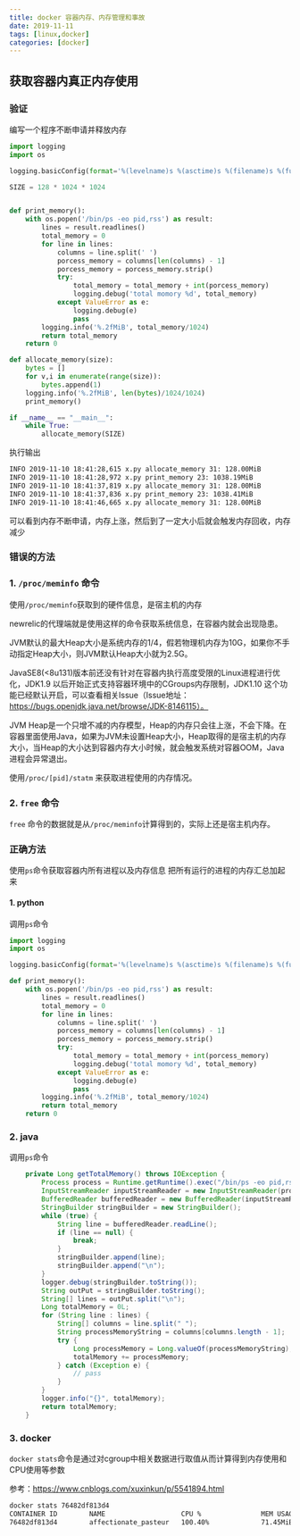 ```yaml
---
title: docker 容器内存、内存管理和事故
date: 2019-11-11
tags: [linux,docker]
categories: [docker]
---
```


## 获取容器内真正内存使用

### 验证
编写一个程序不断申请并释放内存
```python
import logging
import os

logging.basicConfig(format='%(levelname)s %(asctime)s %(filename)s %(funcName)s %(lineno)s: %(message)s', level=logging.INFO)

SIZE = 128 * 1024 * 1024


def print_memory():
    with os.popen('/bin/ps -eo pid,rss') as result:
        lines = result.readlines()
        total_memory = 0
        for line in lines:
            columns = line.split(' ')
            porcess_memory = columns[len(columns) - 1]
            porcess_memory = porcess_memory.strip()
            try:
                total_memory = total_memory + int(porcess_memory)
                logging.debug('total momory %d', total_memory)
            except ValueError as e:
                logging.debug(e)
                pass
        logging.info('%.2fMiB', total_memory/1024)
        return total_memory
    return 0

def allocate_memory(size):
    bytes = []
    for v,i in enumerate(range(size)):
        bytes.append(1)
    logging.info('%.2fMiB', len(bytes)/1024/1024)
    print_memory()

if __name__ == "__main__":
    while True:
        allocate_memory(SIZE)
```
执行输出
```bash
INFO 2019-11-10 18:41:28,615 x.py allocate_memory 31: 128.00MiB
INFO 2019-11-10 18:41:28,972 x.py print_memory 23: 1038.19MiB
INFO 2019-11-10 18:41:37,819 x.py allocate_memory 31: 128.00MiB
INFO 2019-11-10 18:41:37,836 x.py print_memory 23: 1038.41MiB
INFO 2019-11-10 18:41:46,665 x.py allocate_memory 31: 128.00MiB
```
可以看到内存不断申请，内存上涨，然后到了一定大小后就会触发内存回收，内存减少

### 错误的方法

### 1. `/proc/meminfo` 命令
使用`/proc/meminfo`获取到的硬件信息，是宿主机的内存

newrelic的代理端就是使用这样的命令获取系统信息，在容器内就会出现隐患。

JVM默认的最大Heap大小是系统内存的1/4，假若物理机内存为10G，如果你不手动指定Heap大小，则JVM默认Heap大小就为2.5G。

JavaSE8(<8u131)版本前还没有针对在容器内执行高度受限的Linux进程进行优化，JDK1.9 以后开始正式支持容器环境中的CGroups内存限制，JDK1.10 这个功能已经默认开启，可以查看相关Issue（Issue地址：https://bugs.openjdk.java.net/browse/JDK-8146115）。

JVM Heap是一个只增不减的内存模型，Heap的内存只会往上涨，不会下降。在容器里面使用Java，如果为JVM未设置Heap大小，Heap取得的是宿主机的内存大小，当Heap的大小达到容器内存大小时候，就会触发系统对容器OOM，Java进程会异常退出。

使用`/proc/[pid]/statm` 来获取进程使用的内存情况。

### 2. `free` 命令
`free` 命令的数据就是从`/proc/meminfo`计算得到的，实际上还是宿主机内存。

### 正确方法
使用`ps`命令获取容器内所有进程以及内存信息
把所有运行的进程的内存汇总加起来
#### 1. python
调用`ps`命令
```python
import logging
import os

logging.basicConfig(format='%(levelname)s %(asctime)s %(filename)s %(funcName)s %(lineno)s: %(message)s', level=logging.INFO)

def print_memory():
    with os.popen('/bin/ps -eo pid,rss') as result:
        lines = result.readlines()
        total_memory = 0
        for line in lines:
            columns = line.split(' ')
            porcess_memory = columns[len(columns) - 1]
            porcess_memory = porcess_memory.strip()
            try:
                total_memory = total_memory + int(porcess_memory)
                logging.debug('total momory %d', total_memory)
            except ValueError as e:
                logging.debug(e)
                pass
        logging.info('%.2fMiB', total_memory/1024)
        return total_memory
    return 0
```
### 2. java
调用`ps`命令
```java
    private Long getTotalMemory() throws IOException {
        Process process = Runtime.getRuntime().exec("/bin/ps -eo pid,rss");
        InputStreamReader inputStreamReader = new InputStreamReader(process.getInputStream());
        BufferedReader bufferedReader = new BufferedReader(inputStreamReader);
        StringBuilder stringBuilder = new StringBuilder();
        while (true) {
            String line = bufferedReader.readLine();
            if (line == null) {
                break;
            }
            stringBuilder.append(line);
            stringBuilder.append("\n");
        }
        logger.debug(stringBuilder.toString());
        String outPut = stringBuilder.toString();
        String[] lines = outPut.split("\n");
        Long totalMemory = 0L;
        for (String line : lines) {
            String[] columns = line.split(" ");
            String processMemoryString = columns[columns.length - 1];
            try {
                Long processMemory = Long.valueOf(processMemoryString);
                totalMemory += processMemory;
            } catch (Exception e) {
                // pass
            }
        }
        logger.info("{}", totalMemory);
        return totalMemory;
    }
```

### 3. docker
`docker stats`命令是通过对cgroup中相关数据进行取值从而计算得到内存使用和CPU使用等参数

参考：https://www.cnblogs.com/xuxinkun/p/5541894.html
```bash
docker stats 76482df813d4
CONTAINER ID        NAME                   CPU %               MEM USAGE / LIMIT     MEM %               NET I/O             BLOCK I/O           PIDS
76482df813d4        affectionate_pasteur   100.40%             71.45MiB / 1.952GiB   3.57%               1.11kB / 0B         1.61MB / 0B         
```